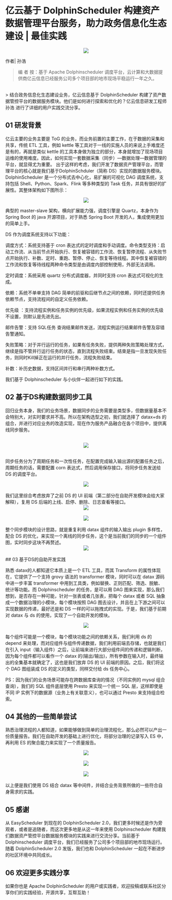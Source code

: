 # 亿云基于 DolphinScheduler 构建资产数据管理平台服务，助力政务信息化生态建设 | 最佳实践
<div align=center>
<img src="https://imgpp.com/images/2021/12/30/1639640547411.md.png"/>
</div>

作者| 孙浩
<br />

> 编 者 按：基于 Apache Dolphinscheduler 调度平台，云计算和大数据提供商亿云信息已经服务公司多个项目部的地市现场平稳运行一年之久。
<br />
> 结合政务信息化生态建设业务，亿云信息基于 DolphinScheduler 构建了资产数据管控平台的数据服务模块。他们是如何进行探索和优化的？亿云信息研发工程师 孙浩 进行了详细的用户实践交流分享。

## 01 研发背景

亿云主要的业务主要是 ToG 的业务，而业务前置的主要工作，在于数据的采集和共享，传统 ETL 工具，例如 kettle 等工具对于一线的实施人员的来说上手难度还是有的，再就是类似 kettle 的工具本身做为独立的部分，本身就增加了现场项目运维的使用难度。因此，如何实现一套数据采集（同步）—数据处理—数据管理的平台，就显得尤为重要。
出于这样的考虑，我们开发了数据资产管理平台，而管理平台的核心就是我们基于DolphinSchduler（简称 DS）实现的数据服务模块。
DolphinScheduler 是一个分布式去中心化，易扩展的可视化 DAG 调度系统，支持包括 Shell、Python、Spark、Flink 等多种类型的 Task 任务，并具有很好的扩展性。其整体架构如下图所示：

<div align=center>
<img src="https://imgpp.com/images/2021/12/28/1.md.png"/>
</div>

典型的 master-slave 架构，横向扩展能力强，调度引擎是 Quartz，本身作为 Spring Boot 的 java 开源项目，对于熟悉 Spring Boot 开发的人，集成使用更加的简单上手。

DS 作为调度系统支持以下功能：

调度方式：系统支持基于 cron 表达式的定时调度和手动调度。命令类型支持：启动工作流、从当前节点开始执行、恢复被容错的工作流、恢复暂停流程、从失败节点开始执行、补数、定时、重跑、暂停、停止、恢复等待线程。其中恢复被容错的工作流和恢复等待线程两种命令类型是由调度内部控制使用，外部无法调用。

定时调度：系统采用 quartz 分布式调度器，并同时支持 cron 表达式可视化的生成。

依赖：系统不单单支持 DAG 简单的前驱和后继节点之间的依赖，同时还提供任务依赖节点，支持流程间的自定义任务依赖。

优先级 ：支持流程实例和任务实例的优先级，如果流程实例和任务实例的优先级不设置，则默认是先进先出。

邮件告警：支持 SQL任务 查询结果邮件发送，流程实例运行结果邮件告警及容错告警通知。

失败策略：对于并行运行的任务，如果有任务失败，提供两种失败策略处理方式，继续是指不管并行运行任务的状态，直到流程失败结束。结束是指一旦发现失败任务，则同时Kill掉正在运行的并行任务，流程失败结束。

补数：补历史数据，支持区间并行和串行两种补数方式。

我们基于 Dolphinscheduler 与小伙伴一起进行如下的实践。

## 02 基于DS构建数据同步工具

回归业务本身，我们的业务场景，数据同步的业务需要是类型多，但数据量基本不会特别大，对实时要求并不高。所以在架构选型之初，我们就选择了 datax+ds 的组合，并进行对应业务的改造实现，现在作为服务产品融合在各个项目中，提供离线同步服务。

<br />

<div align=center>
<img src="https://imgpp.com/images/2021/12/30/1.md.png"/>
</div>

<br />

同步任务分为了周期任务和一次性任务，在配置完成输入输出源的配置任务之后，周期任务的话，需要配置 corn 表达式，然后调用保存接口，将同步任务发送给DS 的调度平台。
<br />
<div align=center>
<img src="https://imgpp.com/images/2021/12/30/2.md.png"/>
</div>
<br />
我们这里综合考虑放弃了之前 DS 的 UI 前端（第二部分在自助开发模块会给大家解释），复用 DS 后端的上线、启停、删除、日志查看等接口。
<br />
<div align=center>

<img src="https://imgpp.com/images/2021/12/30/4.md.png"/>
</div>
<br />
<div align=center>
<img src="https://imgpp.com/images/2021/12/30/5.md.png"/>
</div>
<br />
整个同步模块的设计思路，就是重复利用 datax 组件的输入输出 plugin 多样性，配合 DS 的优化，来实现一个离线的同步任务，这个是当前我们的同步的一个组件图，实时同步这块不再赘述。
<br />
<div align=center>
<img src="https://imgpp.com/images/2021/12/30/9.md.png"/>
</div>
<br />
## 03 基于DS的自助开发实践

熟悉 datax的人都知道它本质上是一个 ETL 工具，而其 Transform 的属性体现在，它提供了一个支持 grovy 语法的 transformer 模块，同时可以在 datax 源码中进一步丰富 transformer 中用到工具类，例如替换、正则匹配、筛选、脱敏、统计等功能。而 Dolphinscheduler 的任务，是可以用 DAG 图来实现，那么我们想到，是否存在一种可能，针对一张表或者几张表，把每个 datax 或者 SQL 抽象成一个数据治理的小模块，每个模块按照 DAG 图去设计，并且在上下游之间可以实现数据的传递，最好还是和 DS 一样的可以拖拽式的实现。于是，我们基于前期对 datax 与 ds 的使用，实现了一个自助开发的模块。
<br />
<div align=center>
<img src="https://imgpp.com/images/2021/12/30/6.md.png"/>
</div>
<br />
每个组件可能是一个模块，每个模块功能之间的依赖关系，我们利用 ds 的depend 来处理，而对应组件与组件传递数据，我们利用前端去存储，也就是我们在引入 input（输入组件）之后，让前端来进行大部分组件间的传递和逻辑判断，因为每个组件都可以看作一个 datax 的(输出/输出)，所有参数在输入时，最终输出的全集基本就确定了，这也是我们放弃 DS 的 UI 前端的原因。之后，我们将这个 DAG 图组装成 DS 的定义的类型，同样交付给 ds 任务中心。

PS：因为我们的业务场景可能存在跨数据库查询的情况（不同实例的 mysql 组合查询），我们的 SQL 组件底层使用 Presto 来实现一个统一 SQL 层，这样即使是不同 IP 实例下的数据源（业务上有关联意义），也可以通过 Presto 来支持组合检索。

## 04 其他的一些简单尝试
熟悉治理流程的人都知道，如果能够做到简单的治理流程化，那么必然可以产出一份质量报告。我们在自助开发的基础上进行优化，将部分治理的记录写入 ES 中，再利用 ES 的聚合能力来实现了一个质量报告。
<br />
<div align=center>
<img src="https://imgpp.com/images/2021/12/30/7.md.png"/>
</div>
<br />
<div align=center>
<img src="https://imgpp.com/images/2021/12/30/8.md.png"/>
</div>
<br />
<div align=center>
<img src="https://imgpp.com/images/2021/12/30/10.md.png"/>
</div>
<br />
以上便是我们使用 DS 结合 datax 等中间件，并结合业务背景所做的一些符合自身需求的实践。

## 05 感谢

从 EasyScheduler 到现在的 DolphinScheduler 2.0，我们更多时候还是作为旁观者，或者是追随者，而这次更多地是从这一年来使用 Dolphinscheduler 构建我们数据资产管控平台数据服务模块的实践来进行交流分享。当前基于Dolphinscheduler 调度平台，我们已经服务了公司多个项目部的地市现场运行。随着 DolphinScheduler 2.0 发版，我们也和 DolphinScheduler 一起在不断进步的社区环境中共同成长。

## 06 欢迎更多实践分享
如果你也是 Apache DolphinScheduler 的用户或实践者，欢迎投稿或联系社区分享你们的实践经验，开源共享，互帮互助！
